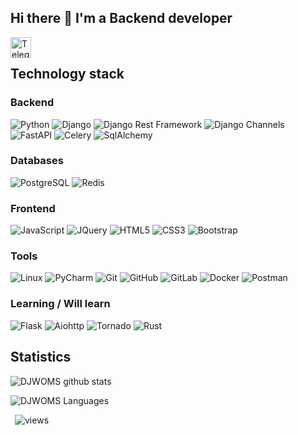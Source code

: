 ## Hi there 👋 I'm a Backend developer
<a href="https://t.me/Akbar_Yusupov1">
  <img align="left" alt="Telegram" width="33px" src="https://camo.githubusercontent.com/5c1975da7d9ab735ceb71c57b6c7e48ff3e08ca4/68747470733a2f2f6564656e742e6769746875622e696f2f537570657254696e7949636f6e732f696d616765732f7376672f74656c656772616d2e737667">
</a>
<br/>

## Technology stack

### Backend
![Python](https://img.shields.io/badge/python-%233776AB.svg?&style=for-the-badge&logo=python&logoColor=white)
![Django](https://img.shields.io/badge/django-%23092E20.svg?&style=for-the-badge&logo=django&logoColor=white)
![Django Rest Framework](https://img.shields.io/badge/DRF-%239B9B9B?style=for-the-badge&logo=django&logoColor=white)
![Django Channels](https://img.shields.io/badge/Django_Channels-46a2f1?style=for-the-badge&logo=django&logoColor=white)
![FastAPI](https://img.shields.io/badge/fastapi-%23009688.svg?&style=for-the-badge&logo=fastapi&logoColor=white)
![Celery](https://img.shields.io/badge/celery-%2337814A.svg?&style=for-the-badge&logo=celery&logoColor=white)
![SqlAlchemy](https://img.shields.io/badge/SqlAlchemy-%23EAB300?style=for-the-badge&logo=SqlAlchemy&logoColor=white)

### Databases
![PostgreSQL](https://img.shields.io/badge/postgresql-%23336791.svg?&style=for-the-badge&logo=postgresql&logoColor=white)
![Redis](https://img.shields.io/badge/redis-%23DC382D.svg?&style=for-the-badge&logo=redis&logoColor=white)

### Frontend
![JavaScript](https://img.shields.io/badge/javascript-%23F7DF1E.svg?&style=for-the-badge&logo=javascript&logoColor=white)
![JQuery](https://img.shields.io/badge/jquery-%230769AD.svg?&style=for-the-badge&logo=jquery&logoColor=white)
![HTML5](https://img.shields.io/badge/html5-%23E34F26.svg?&style=for-the-badge&logo=html5&logoColor=white)
![CSS3](https://img.shields.io/badge/css3-%231572B6.svg?&style=for-the-badge&logo=css3&logoColor=white)
![Bootstrap](https://img.shields.io/badge/bootstrap-%237952B3.svg?&style=for-the-badge&logo=bootstrap&logoColor=white)

### Tools
![Linux](https://img.shields.io/badge/linux-%23FCC624.svg?&style=for-the-badge&logo=linux&logoColor=black)
![PyCharm](https://img.shields.io/badge/pycharm-%23000000.svg?&style=for-the-badge&logo=pycharm&logoColor=white)
![Git](https://img.shields.io/badge/git-%23F05032.svg?&style=for-the-badge&logo=git&logoColor=white)
![GitHub](https://img.shields.io/badge/github-%23181717.svg?&style=for-the-badge&logo=github&logoColor=white)
![GitLab](https://img.shields.io/badge/gitlab-%23FCA121.svg?&style=for-the-badge&logo=gitlab&logoColor=black)
![Docker](https://img.shields.io/badge/docker-%232496ED.svg?&style=for-the-badge&logo=docker&logoColor=white)
![Postman](https://img.shields.io/badge/postman-%23FF6C37.svg?&style=for-the-badge&logo=postman&logoColor=white)

### Learning / Will learn
![Flask](https://img.shields.io/badge/flask-%23000000.svg?&style=for-the-badge&logo=flask&logoColor=white)
![Aiohttp](https://img.shields.io/badge/aiohttp-%232C5BB4.svg?&style=for-the-badge&logo=aiohttp&logoColor=white)
![Tornado](https://img.shields.io/badge/Tornado-%2375AADB?style=for-the-badge&logo=Tornado&logoColor=white)
![Rust](https://img.shields.io/badge/rust-%23000000.svg?&style=for-the-badge&logo=rust&logoColor=white)

## Statistics

![DJWOMS github stats](https://github-readme-stats.vercel.app/api?username=AkbarYusupov2003&show_icons=true&theme=vue&include_all_commits=true&count_private=true)

![DJWOMS Languages](https://github-readme-stats.vercel.app/api/top-langs/?username=AkbarYusupov2003&layout=compact&count_private=true&theme=buefy)

&ensp;<img src="https://komarev.com/ghpvc/?username=AkbarYusupov2003&label=Profile%20views&color=0e75b6&style=for-the-badge&color=1d9bf0" alt="views" />
